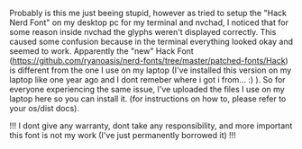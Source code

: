 Probably is this me just beeing stupid, however as tried to setup the "Hack Nerd Font" on my desktop pc for my terminal and nvchad, I 
noticed that for some reason inside nvchad the glyphs weren't displayed correctly. This caused some confusion because 
in the terminal everything looked okay and seemed to work. Apparently the 
"new" Hack Font (https://github.com/ryanoasis/nerd-fonts/tree/master/patched-fonts/Hack) is different from the one 
I use on my laptop (I've installed this version on my laptop like one year ago and I dont remeber where i got i from... :) ).
So for everyone experiencing the same issue, I've uploaded the files I use on my laptop here so you can install it. 
(for instructions on how to, please refer to your os/dist docs).

!!!
I dont give any warranty, dont take any responsibility, and more important this font is not my work (I've just permanently borrowed it)
!!!

